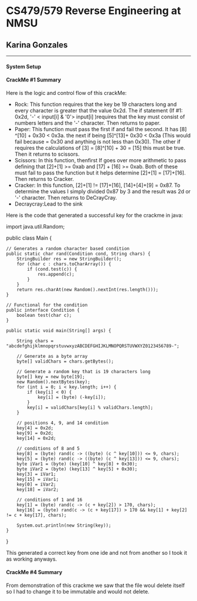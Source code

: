 # CS479/579 Reverse Engineering at NMSU
## Karina Gonzales
---
#### System Setup
#### CrackMe #1 Summary

Here is the logic and control flow of this crackMe:

- Rock:
 This function requires that the key be 19 characters long and every character is greater that the value 0x2d. The if statement (If #1: 0x2d, '-' < input[i] & '0'> input[i] )requires that the key must consist of numbers letters and the '-' character. Then returns to paper.
- Paper:
This function must pass the first if and fail the second. It has [8] ^[10] + 0x30 < 0x3a. the next if being [5]^[13]+ 0x30 < 0x3a (This would fail because = 0x30 and anything is not less than 0x30). The other if requires the calculations of [3] = [8]^[10] + 30 = [15] this must be true. Then it returns to scissors.
- Scissors:
In this function, thenfirst If goes over more arithmetic to pass defining that [2]+[1] >= 0xab and [17] + [16] >= 0xab. Both of these must fail to pass the function but it helps determine [2]+[1] = [17]+[16]. Then returns to Cracker.
- Cracker:
In this function, [2]+[1] != [17]+[16], [14]+[4]+[9] = 0x87. To determine the values I simply divided 0x87 by 3 and the result was 2d or '-' character. Then returns to DeCrayCray.
- Decraycray:Lead to the sink

 Here is the code that generated a successful key for the crackme in java:
 
import java.util.Random;


public class Main {

    // Generates a random character based condition
    public static char rand(Condition cond, String chars) {
        StringBuilder res = new StringBuilder();
        for (char c : chars.toCharArray()) {
            if (cond.test(c)) {
                res.append(c);
            }
        }
        return res.charAt(new Random().nextInt(res.length()));
    }

    // Functional for the condition 
    public interface Condition {
        boolean test(char c);
    }

    public static void main(String[] args) {

        String chars = "abcdefghijklmnopqrstuvwxyzABCDEFGHIJKLMNOPQRSTUVWXYZ0123456789-";

        // Generate as a byte array
        byte[] validChars = chars.getBytes();

        // Generate a random key that is 19 characters long
        byte[] key = new byte[19];
        new Random().nextBytes(key);
        for (int i = 0; i < key.length; i++) {
            if (key[i] < 0) {
                key[i] = (byte) (-key[i]);
            }
            key[i] = validChars[key[i] % validChars.length];
        }

        // positions 4, 9, and 14 condition
        key[4] = 0x2d;
        key[9] = 0x2d;
        key[14] = 0x2d;

        // conditions of 8 and 5
        key[8] = (byte) rand(c -> ((byte) (c ^ key[10])) <= 9, chars);
        key[5] = (byte) rand(c -> ((byte) (c ^ key[13])) <= 9, chars);
        byte iVar1 = (byte) (key[10] ^ key[8] + 0x30);
        byte iVar2 = (byte) (key[13] ^ key[5] + 0x30);
        key[3] = iVar1;
        key[15] = iVar1;
        key[0] = iVar2;
        key[18] = iVar2;

        // conditions of 1 and 16
        key[1] = (byte) rand(c -> (c + key[2]) > 170, chars);
        key[16] = (byte) rand(c -> (c + key[17]) > 170 && key[1] + key[2] != c + key[17], chars);

        System.out.println(new String(key));
    }
}

This generated a correct key from one ide and not from another so I took it as working anyways.


#### CrackMe #4 Summary
From demonstration of this crackme we saw that the file woul delete itself so I had to change it to be immutable and would not delete.